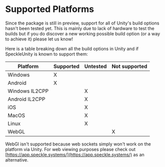 # Supported Platforms

Since the package is still in preview, support for all of Unity's build options hasn't been tested yet. This is mainly due to lack of hardware to test the builds but if you do discover a new working possible build option (or a way to achieve it) please let us know!

Here is a table breaking down all the build options in Unity and if SpeckleUnity is known to support them:

| Platform       | Supported | Untested | Not supported |
| -------------- | --------- | -------- | ------------- |
| Windows        | X   		 |          |               |
| Android        | X   		 |          |               |
| Windows IL2CPP |     		 | X        |               |
| Android IL2CPP |    		 | X        |               |
| iOS            |    		 | X        |               |
| MacOS          |    		 | X        |               |
| Linux          |    		 | X        |               |
| WebGL          |    		 |          | X             |

WebGl isn't supported because web sockets simply won't work on the platform via Unity. For web viewing purposes please check out [https://app.speckle.systems/](https://app.speckle.systems/) as an alternative.